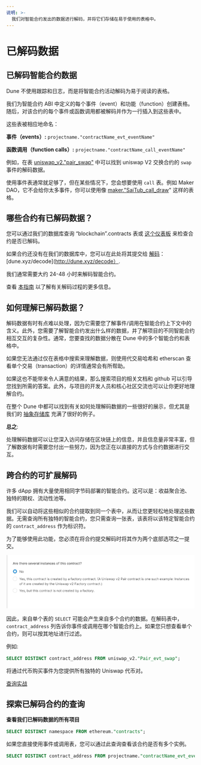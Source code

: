 ```yaml
---
说明: >-
  我们对智能合约发出的数据进行解码，并将它们存储在易于使用的表格中。
---
```


# 已解码数据

## 已解码智能合约数据

Dune 不使用跟踪和日志，而是将智能合约活动解码为易于阅读的表格。

我们为智能合约 ABI 中定义的每个事件（event）和功能（function）创建表格。随后，对该合约的每个事件或函数调用都被解码并作为一行插入到这些表中。

这些表被相应地命名：

**事件（events）:** `projectname."contractName_evt_eventName"`

**函数调用（function calls）:** `projectname."contractName_call_eventName"`

例如，在表 [uniswap\_v2."pair\_swap"](https://dune.xyz/queries/38968) 中可以找到 uniswap V2 交换合约的 `swap` 事件的解码数据。

使用事件表通常就足够了，但在某些情况下，您会想要使用 `call` 表。例如 Maker DAO，它不会给你太多事件，你可以使用像 [maker."SaiTub\_call\_draw](https://dune.xyz/queries/38974)" 这样的表格。

## 哪些合约有已解码数据？

您可以通过我们的数据库查询 “blockchain”.contracts 表或 [这个仪表板](https://dune.xyz/0xBoxer/Is-my-Contract-decoded-yet) 来检查合约是否已解码。

如果合约还没有在我们的数据库中，您可以在此处将其提交给 [解码](../../duneapp/adding-new-contracts.md)：[dune.xyz/decode](http://dune.xyz/decode）.

我们通常需要大约 24-48 小时来解码智能合约。

查看 [本指南](../../duneapp/adding-new-contracts.md) 以了解有关解码过程的更多信息。

## 如何理解已解码数据？

解码数据有时有点难以处理，因为它需要您了解事件/调用在智能合约上下文中的含义。此外，您需要了解智能合约发出什么样的数据，并了解项目的不同智能合约相互交互的复杂性。通常，您要查找的数据分散在 Dune 中的多个智能合约和表格中。

如果您无法通过仅在表格中搜索来理解数据，则使用代交易哈希和 etherscan 查看单个交易（transaction）的详情通常会有所帮助。

如果这也不能带来令人满意的结果，那么搜索项目的相关文档和 github 可以引导您找到所需的答案。此外，与项目的开发人员和核心社区交流也可以让你更好地理解合约。

在整个 Dune 中都可以找到有关如何处理解码数据的一些很好的展示，但尤其是我们的 [抽象存储库](https://github.com/duneanalytics/abstractions) 充满了很好的例子。

**总之**:

处理解码数据可以让您深入访问存储在区块链上的信息，并且信息量非常丰富，但了解数据有时需要您付出一些努力，因为您正在以直接的方式与合约数据进行交互。

## 跨合约的可扩展解码

许多 dApp 拥有大量使用相同字节码部署的智能合约。这可以是：收益聚合池、独特的期权、流动性池等。

我们可以自动将这些相似的合约提取到同一个表中，从而让您更轻松地处理这些数据。无需查询所有独特的智能合约，您只需查询一张表，该表将以该特定智能合约的 `contract_address` 作为标识符。

为了能够使用此功能，您必须在将合约提交解码时将其作为两个底部选项之一提交。

![](<../../.gitbook/assets/image (23).png>)

因此，来自单个表的 `SELECT` 可能会产生来自多个合约的数据。在解码表中，`contract_address` 列告诉你事件或调用在哪个智能合约上。如果您只想查看单个合约，则可以按其地址进行过滤。

例如:

```sql
SELECT DISTINCT contract_address FROM uniswap_v2."Pair_evt_swap";
```

将通过代币购买事件为您提供所有独特的 Uniswap 代币对。

[查询实战](https://dune.xyz/queries/39006)

## **探索已解码合约的查询**

**查看我们已解码数据的所有项目**

```sql
SELECT DISTINCT namespace FROM ethereum."contracts";
```

如果您直接使用事件或调用表，您可以通过此查询查看该合约是否有多个实例。

```sql
SELECT DISTINCT contract_address FROM projectname."contractName_evt_eventName";
```
